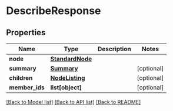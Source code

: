# DescribeResponse

## Properties
Name | Type | Description | Notes
------------ | ------------- | ------------- | -------------
**node** | [**StandardNode**](StandardNode.md) |  | 
**summary** | [**Summary**](Summary.md) |  | [optional] 
**children** | [**NodeListing**](NodeListing.md) |  | [optional] 
**member_ids** | **list[object]** |  | [optional] 

[[Back to Model list]](../README.md#documentation-for-models) [[Back to API list]](../README.md#documentation-for-api-endpoints) [[Back to README]](../README.md)


